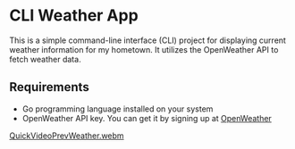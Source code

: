 # CLI Weather App

This is a simple command-line interface (CLI) project for displaying current weather information for my hometown. It utilizes the OpenWeather API to fetch weather data.

## Requirements

- Go programming language installed on your system
- OpenWeather API key. You can get it by signing up at [OpenWeather](https://home.openweathermap.org/users/sign_up)


[QuickVideoPrevWeather.webm](https://github.com/N1ko1a/CLI_WeatherApp/assets/85966654/d3757a07-dcf5-4663-9488-c9dfab9e5a71)
